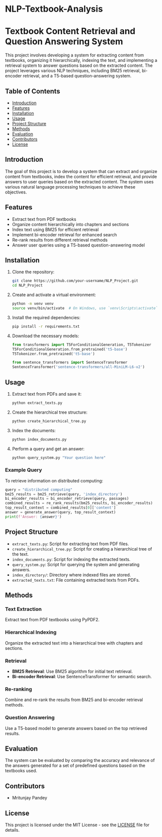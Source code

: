# NLP-Textbook-Analysis

# Textbook Content Retrieval and Question Answering System

This project involves developing a system for extracting content from textbooks, organizing it hierarchically, indexing the text, and implementing a retrieval system to answer questions based on the extracted content. The project leverages various NLP techniques, including BM25 retrieval, bi-encoder retrieval, and a T5-based question-answering system.

## Table of Contents

- [Introduction](#introduction)
- [Features](#features)
- [Installation](#installation)
- [Usage](#usage)
- [Project Structure](#project-structure)
- [Methods](#methods)
- [Evaluation](#evaluation)
- [Contributors](#contributors)
- [License](#license)

## Introduction

The goal of this project is to develop a system that can extract and organize content from textbooks, index the content for efficient retrieval, and provide answers to user queries based on the extracted content. The system uses various natural language processing techniques to achieve these objectives.

## Features

- Extract text from PDF textbooks
- Organize content hierarchically into chapters and sections
- Index text using BM25 for efficient retrieval
- Implement bi-encoder retrieval for enhanced search
- Re-rank results from different retrieval methods
- Answer user queries using a T5-based question-answering model

## Installation

1. Clone the repository:
    ```bash
    git clone https://github.com/your-username/NLP_Project.git
    cd NLP_Project
    ```

2. Create and activate a virtual environment:
    ```bash
    python -m venv venv
    source venv/bin/activate  # On Windows, use `venv\Scripts\activate`
    ```

3. Install the required dependencies:
    ```bash
    pip install -r requirements.txt
    ```

4. Download the necessary models:
    ```python
    from transformers import T5ForConditionalGeneration, T5Tokenizer
    T5ForConditionalGeneration.from_pretrained('t5-base')
    T5Tokenizer.from_pretrained('t5-base')

    from sentence_transformers import SentenceTransformer
    SentenceTransformer('sentence-transformers/all-MiniLM-L6-v2')
    ```

## Usage

1. Extract text from PDFs and save it:
    ```python
    python extract_texts.py
    ```

2. Create the hierarchical tree structure:
    ```python
    python create_hierarchical_tree.py
    ```

3. Index the documents:
    ```python
    python index_documents.py
    ```

4. Perform a query and get an answer:
    ```python
    python query_system.py "Your question here"
    ```

### Example Query

To retrieve information on distributed computing:
```python
query = "distributed computing"
bm25_results = bm25_retrieve(query, 'index_directory')
bi_encoder_results = bi_encoder_retrieve(query, passages)
combined_results = re_rank_results(bm25_results, bi_encoder_results)
top_result_context = combined_results[0]['content']
answer = generate_answer(query, top_result_context)
print(f'Answer: {answer}')
```

## Project Structure

- `extract_texts.py`: Script for extracting text from PDF files.
- `create_hierarchical_tree.py`: Script for creating a hierarchical tree of the text.
- `index_documents.py`: Script for indexing the extracted texts.
- `query_system.py`: Script for querying the system and generating answers.
- `index_directory/`: Directory where indexed files are stored.
- `extracted_texts.txt`: File containing extracted texts from PDFs.

## Methods

### Text Extraction

Extract text from PDF textbooks using PyPDF2.

### Hierarchical Indexing

Organize the extracted text into a hierarchical tree with chapters and sections.

### Retrieval

- **BM25 Retrieval**: Use BM25 algorithm for initial text retrieval.
- **Bi-encoder Retrieval**: Use SentenceTransformer for semantic search.

### Re-ranking

Combine and re-rank the results from BM25 and bi-encoder retrieval methods.

### Question Answering

Use a T5-based model to generate answers based on the top retrieved results.

## Evaluation

The system can be evaluated by comparing the accuracy and relevance of the answers generated for a set of predefined questions based on the textbooks used.

## Contributors

- Mritunjay Pandey

## License

This project is licensed under the MIT License - see the [LICENSE](LICENSE) file for details.
```
